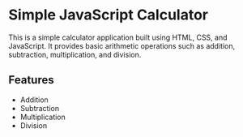 # Simple JavaScript Calculator

This is a simple calculator application built using HTML, CSS, and JavaScript. It provides basic arithmetic operations such as addition, subtraction, multiplication, and division.

## Features

- Addition
- Subtraction
- Multiplication
- Division
